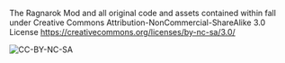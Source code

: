 The Ragnarok Mod and all original code and assets contained within fall under Creative Commons Attribution-NonCommercial-ShareAlike 3.0 License
https://creativecommons.org/licenses/by-nc-sa/3.0/

![CC-BY-NC-SA](https://github.com/user-attachments/assets/33c75307-a9e6-4583-a788-94d12f7fa141)
